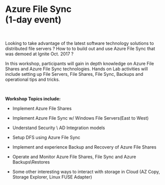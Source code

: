 Azure File Sync<br>(1-day event)
================================

 

Looking to take advantage of the latest software technology solutions to
distributed file servers ? How to to build out and use Azure File Sync that was
demoed at Ignite Oct. 2017 ?

In this workshop, participants will gain in depth knowledge on Azure File Shares
and Azure File Sync technologies. Hands on Lab activities will include setting
up File Servers, File Shares, File Sync, Backups and operational tips and
tricks.

 

**Workshop Topics include:**

-   Implement Azure File Shares

-   Implement Azure File Sync w/ Windows File Servers(East to West)

-   Understand Security \\ AD Integration models

-   Setup DFS using Azure File Sync

-   Implement and experience Backup and Recovery of Azure File Shares

-   Operate and Monitor Azure File Shares, File Sync and Azure Backups\\Restores

-   Some other interesting ways to interact with storage in Cloud (AZ Copy,
    Storage Explorer, Linux FUSE Adapter)
